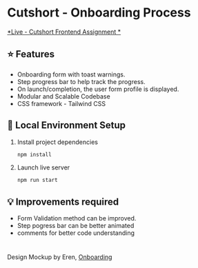 # Cutshort - Onboarding Process 
[ *Live - Cutshort Frontend Assignment * ](https://cutshort-onboard.vercel.app/)
<br/>
## ⭐ Features

- Onboarding form with toast warnings.
- Step progress bar to help track the progress.
- On launch/completion, the user form profile is displayed.
- Modular and Scalable Codebase
- CSS framework - Tailwind CSS

## 🔧 Local Environment Setup

1. Install project dependencies
   ```bash
   npm install
   ```
1. Launch live server
   ```bash
   npm run start
   ```
## :bulb: Improvements required
   - Form Validation method can be improved.
   - Step pogress bar can be better animated
   - comments for better code understanding
   #
  
  Design Mockup by Eren, [Onboarding](https://dribbble.com/shots/15669113-Onboarding-Exploration)
